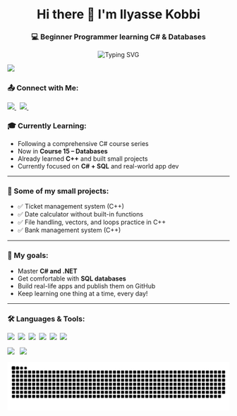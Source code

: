 <div align="center">

  <h1>Hi there 👋 I'm Ilyasse Kobbi</h1>  
  <h3>💻 Beginner Programmer learning C# & Databases</h3>

  <p>
    <img src="https://readme-typing-svg.herokuapp.com?font=Fira+Code&pause=2000&color=2EF745&center=true&vCenter=true&width=435&lines=Learning+One+Thing+At+A+Time;C%23+%26+SQL+In+Progress;Passionate+About+Problem+Solving;Code.+Debug.+Learn.+Repeat." alt="Typing SVG" />
  </p>

</div>

<p align="left">
  <img src="https://komarev.com/ghpvc/?username=ilyasse&style=flat&color=4010B0" height="43"/> <!-- Profile Views -->
</p>

<h3 align="left">📤 Connect with Me:</h3>
<p align="left">
  <a href="https://www.linkedin.com/in/ilyasse-kobbi"> <!-- LinkedIn Profile -->
    <img src="https://raw.githubusercontent.com/rahuldkjain/github-profile-readme-generator/master/src/images/icons/Social/linked-in-alt.svg" height="45"/>
  </a>&nbsp;
  <a href="mailto:ilyaskobbi578@gmail.com"> <!-- Gmail -->
    <img src="https://github.com/user-attachments/assets/1a97a051-cc24-4738-a7a2-3f53365a9e93" height="35"/>
  </a>&nbsp;
</p>



### 🎓 Currently Learning:

- Following a comprehensive C# course series  
- Now in **Course 15 – Databases**  
- Already learned **C++** and built small projects  
- Currently focused on **C# + SQL** and real-world app dev

---

### 📌 Some of my small projects:

- ✅ Ticket management system (C++)  
- ✅ Date calculator without built-in functions  
- ✅ File handling, vectors, and loops practice in C++  
- ✅ Bank management system (C++)

---

### 🎯 My goals:

- Master **C# and .NET**  
- Get comfortable with **SQL databases**  
- Build real-life apps and publish them on GitHub  
- Keep learning one thing at a time, every day!

---


<h3 align="left">🛠️ Languages & Tools:</h3>
<p align="left">
  <!-- C++ -->
  <img src="https://go-skill-icons.vercel.app/api/icons?i=cpp" height="45"/>&nbsp;
  <!-- C# -->
  <img src="https://go-skill-icons.vercel.app/api/icons?i=cs" height="45"/>&nbsp;
  <!-- .NET -->
  <img src="https://go-skill-icons.vercel.app/api/icons?i=dotnet" height="45"/>&nbsp;
  <!-- SQL Server -->
  <img src="https://go-skill-icons.vercel.app/api/icons?i=sqlserver" height="45"/>&nbsp;
  <!-- Git -->
  <img src="https://go-skill-icons.vercel.app/api/icons?i=git" height="45"/>&nbsp;
  <!-- GitHub -->
  <img src="https://go-skill-icons.vercel.app/api/icons?i=github" height="45"/>&nbsp;
</p>


<p align="left">
  <img src="https://github-readme-stats.vercel.app/api/top-langs?username=zakariaskalli&layout=compact&langs_count=6&theme=highcontrast" height="120"/> &nbsp; <!-- Most Used Languages -->
  <img src="https://streak-stats.demolab.com/?user=zakariaskalli&theme=highcontrast" height="120"/> <!-- GitHub Streak -->
</p>

<p align="left">
  <img src="https://raw.githubusercontent.com/platane/snk/output/github-contribution-grid-snake-dark.svg"> <!-- Snake -->
</p>
